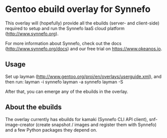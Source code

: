 Gentoo ebuild overlay for Synnefo
=================================

This overlay will (hopefully) provide all the ebuilds (server- and client-side)
required to setup and run the Synnefo IaaS cloud platform
(http://www.synnefo.org).

For more information about Synnefo, check out the docs
(http://www.synnefo.org/docs) and our free trial on https://www.okeanos.io.

Usage
-----
Set up layman (http://www.gentoo.org/proj/en/overlays/userguide.xml), and then
run:
 layman -i synnefo
 layman -a synnefo
 layman -S 

After that, you can emerge any of the ebuilds in the overlay.

About the ebuilds
-----------------
The overlay currently has ebuilds for kamaki (Synnefo CLI API client),
snf-image-creator (create snapshot / images and register them with Synnefo) and
a few Python packages they depend on.

